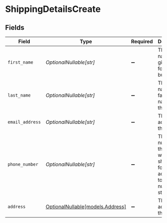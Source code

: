 # ShippingDetailsCreate


## Fields

| Field                                                                                           | Type                                                                                            | Required                                                                                        | Description                                                                                     | Example                                                                                         |
| ----------------------------------------------------------------------------------------------- | ----------------------------------------------------------------------------------------------- | ----------------------------------------------------------------------------------------------- | ----------------------------------------------------------------------------------------------- | ----------------------------------------------------------------------------------------------- |
| `first_name`                                                                                    | *OptionalNullable[str]*                                                                         | :heavy_minus_sign:                                                                              | The first name(s) or given name for the buyer.                                                  | John                                                                                            |
| `last_name`                                                                                     | *OptionalNullable[str]*                                                                         | :heavy_minus_sign:                                                                              | The last name, or family name, of the buyer.                                                    | Doe                                                                                             |
| `email_address`                                                                                 | *OptionalNullable[str]*                                                                         | :heavy_minus_sign:                                                                              | The email address for the buyer.                                                                | john@example.com                                                                                |
| `phone_number`                                                                                  | *OptionalNullable[str]*                                                                         | :heavy_minus_sign:                                                                              | The phone number for the buyer which should be formatted according to the E164 number standard. | +1234567890                                                                                     |
| `address`                                                                                       | [OptionalNullable[models.Address]](../models/address.md)                                        | :heavy_minus_sign:                                                                              | The billing address for the buyer.                                                              |                                                                                                 |
